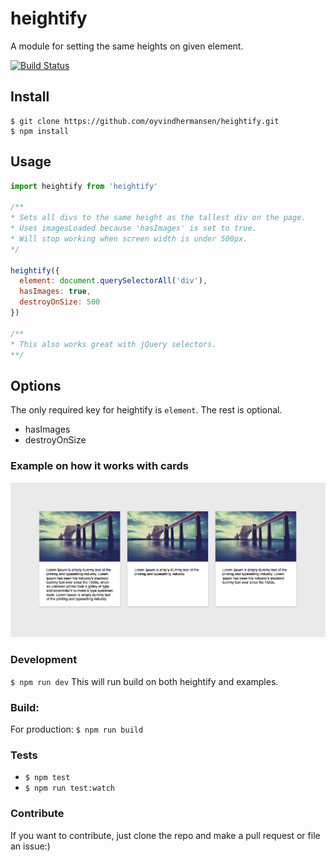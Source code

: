 # heightify

A module for setting the same heights on given element.

[![Build Status](https://travis-ci.org/oyvindhermansen/heightify.svg?branch=develop)](https://travis-ci.org/oyvindhermansen/heightify)

## Install
```
$ git clone https://github.com/oyvindhermansen/heightify.git
$ npm install
```

## Usage
```javascript
import heightify from 'heightify'

/**
* Sets all divs to the same height as the tallest div on the page.
* Uses imagesLoaded because 'hasImages' is set to true.
* Will stop working when screen width is under 500px.
*/

heightify({
  element: document.querySelectorAll('div'),
  hasImages: true,
  destroyOnSize: 500
})

/**
* This also works great with jQuery selectors.
**/

```

## Options

The only required key for heightify is `element`.
The rest is optional.

* hasImages
* destroyOnSize

### Example on how it works with cards
![alt tag](examples/example.png)

### Development
`$ npm run dev`
This will run build on both heightify and examples.

### Build:
For production:
`$ npm run build`

### Tests
* `$ npm test`
* `$ npm run test:watch`

### Contribute
If you want to contribute, just clone the repo and make a pull request or file an issue:)
